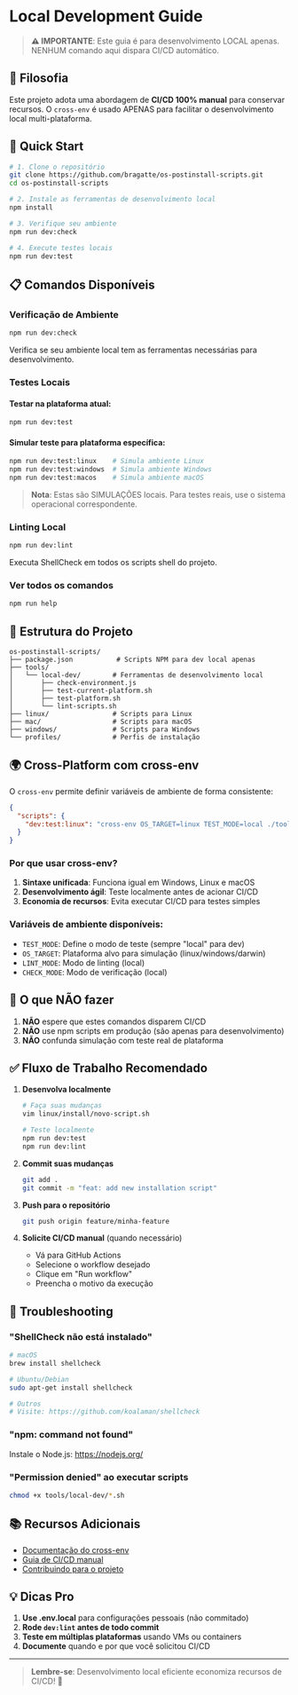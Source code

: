 # Local Development Guide

> **⚠️ IMPORTANTE**: Este guia é para desenvolvimento LOCAL apenas. NENHUM comando aqui dispara CI/CD automático.

## 🎯 Filosofia

Este projeto adota uma abordagem de **CI/CD 100% manual** para conservar recursos. O `cross-env` é usado APENAS para facilitar o desenvolvimento local multi-plataforma.

## 🚀 Quick Start

```bash
# 1. Clone o repositório
git clone https://github.com/bragatte/os-postinstall-scripts.git
cd os-postinstall-scripts

# 2. Instale as ferramentas de desenvolvimento local
npm install

# 3. Verifique seu ambiente
npm run dev:check

# 4. Execute testes locais
npm run dev:test
```

## 📋 Comandos Disponíveis

### Verificação de Ambiente
```bash
npm run dev:check
```
Verifica se seu ambiente local tem as ferramentas necessárias para desenvolvimento.

### Testes Locais

#### Testar na plataforma atual:
```bash
npm run dev:test
```

#### Simular teste para plataforma específica:
```bash
npm run dev:test:linux    # Simula ambiente Linux
npm run dev:test:windows  # Simula ambiente Windows  
npm run dev:test:macos    # Simula ambiente macOS
```

> **Nota**: Estas são SIMULAÇÕES locais. Para testes reais, use o sistema operacional correspondente.

### Linting Local
```bash
npm run dev:lint
```
Executa ShellCheck em todos os scripts shell do projeto.

### Ver todos os comandos
```bash
npm run help
```

## 🔧 Estrutura do Projeto

```
os-postinstall-scripts/
├── package.json           # Scripts NPM para dev local apenas
├── tools/
│   └── local-dev/        # Ferramentas de desenvolvimento local
│       ├── check-environment.js
│       ├── test-current-platform.sh
│       ├── test-platform.sh
│       └── lint-scripts.sh
├── linux/                # Scripts para Linux
├── mac/                  # Scripts para macOS
├── windows/              # Scripts para Windows
└── profiles/             # Perfis de instalação
```

## 🌍 Cross-Platform com cross-env

O `cross-env` permite definir variáveis de ambiente de forma consistente:

```json
{
  "scripts": {
    "dev:test:linux": "cross-env OS_TARGET=linux TEST_MODE=local ./tools/local-dev/test-platform.sh"
  }
}
```

### Por que usar cross-env?

1. **Sintaxe unificada**: Funciona igual em Windows, Linux e macOS
2. **Desenvolvimento ágil**: Teste localmente antes de acionar CI/CD
3. **Economia de recursos**: Evita executar CI/CD para testes simples

### Variáveis de ambiente disponíveis:

- `TEST_MODE`: Define o modo de teste (sempre "local" para dev)
- `OS_TARGET`: Plataforma alvo para simulação (linux/windows/darwin)
- `LINT_MODE`: Modo de linting (local)
- `CHECK_MODE`: Modo de verificação (local)

## 🚫 O que NÃO fazer

1. **NÃO** espere que estes comandos disparem CI/CD
2. **NÃO** use npm scripts em produção (são apenas para desenvolvimento)
3. **NÃO** confunda simulação com teste real de plataforma

## ✅ Fluxo de Trabalho Recomendado

1. **Desenvolva localmente**
   ```bash
   # Faça suas mudanças
   vim linux/install/novo-script.sh
   
   # Teste localmente
   npm run dev:test
   npm run dev:lint
   ```

2. **Commit suas mudanças**
   ```bash
   git add .
   git commit -m "feat: add new installation script"
   ```

3. **Push para o repositório**
   ```bash
   git push origin feature/minha-feature
   ```

4. **Solicite CI/CD manual** (quando necessário)
   - Vá para GitHub Actions
   - Selecione o workflow desejado
   - Clique em "Run workflow"
   - Preencha o motivo da execução

## 🐛 Troubleshooting

### "ShellCheck não está instalado"
```bash
# macOS
brew install shellcheck

# Ubuntu/Debian
sudo apt-get install shellcheck

# Outros
# Visite: https://github.com/koalaman/shellcheck
```

### "npm: command not found"
Instale o Node.js: https://nodejs.org/

### "Permission denied" ao executar scripts
```bash
chmod +x tools/local-dev/*.sh
```

## 📚 Recursos Adicionais

- [Documentação do cross-env](https://www.npmjs.com/package/cross-env)
- [Guia de CI/CD manual](.github/TESTING_GUIDELINES.md)
- [Contribuindo para o projeto](../CONTRIBUTING.md)

## 💡 Dicas Pro

1. **Use .env.local** para configurações pessoais (não commitado)
2. **Rode `dev:lint` antes de todo commit**
3. **Teste em múltiplas plataformas** usando VMs ou containers
4. **Documente** quando e por que você solicitou CI/CD

---

> **Lembre-se**: Desenvolvimento local eficiente economiza recursos de CI/CD! 🌱